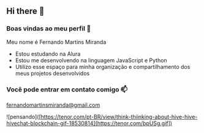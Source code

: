## Hi there 👋

### Boas vindas ao meu perfil 💙

Meu nome é Fernando Martins Miranda

- Estou estudando na Alura
- Estou me desenvolvendo na linguagem JavaScript e Python
- Utilizo esse espaço para minha organização e compartilhamento dos meus projetos desenvolvidos

### Você pode entrar em contato comigo 📫

fernandomartinsmiranda@gmail.com

![pensando]([https://tenor.com/pt-BR/view/think-thiinking-about-hive-hive-hivechat-blockchain-gif-18530814](https://tenor.com/bpUSg.gif])
